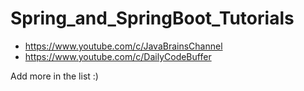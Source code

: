 # Spring_and_SpringBoot_Tutorials
- https://www.youtube.com/c/JavaBrainsChannel
- https://www.youtube.com/c/DailyCodeBuffer

Add more in the list :)
